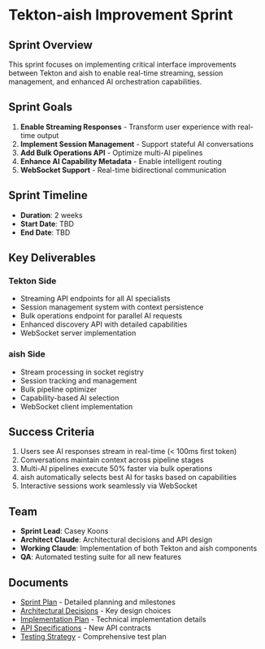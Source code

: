 # Tekton-aish Improvement Sprint

## Sprint Overview

This sprint focuses on implementing critical interface improvements between Tekton and aish to enable real-time streaming, session management, and enhanced AI orchestration capabilities.

## Sprint Goals

1. **Enable Streaming Responses** - Transform user experience with real-time output
2. **Implement Session Management** - Support stateful AI conversations
3. **Add Bulk Operations API** - Optimize multi-AI pipelines
4. **Enhance AI Capability Metadata** - Enable intelligent routing
5. **WebSocket Support** - Real-time bidirectional communication

## Sprint Timeline

- **Duration**: 2 weeks
- **Start Date**: TBD
- **End Date**: TBD

## Key Deliverables

### Tekton Side
- Streaming API endpoints for all AI specialists
- Session management system with context persistence
- Bulk operations endpoint for parallel AI requests
- Enhanced discovery API with detailed capabilities
- WebSocket server implementation

### aish Side
- Stream processing in socket registry
- Session tracking and management
- Bulk pipeline optimizer
- Capability-based AI selection
- WebSocket client implementation

## Success Criteria

1. Users see AI responses stream in real-time (< 100ms first token)
2. Conversations maintain context across pipeline stages
3. Multi-AI pipelines execute 50% faster via bulk operations
4. aish automatically selects best AI for tasks based on capabilities
5. Interactive sessions work seamlessly via WebSocket

## Team

- **Sprint Lead**: Casey Koons
- **Architect Claude**: Architectural decisions and API design
- **Working Claude**: Implementation of both Tekton and aish components
- **QA**: Automated testing suite for all new features

## Documents

- [Sprint Plan](./SprintPlan.md) - Detailed planning and milestones
- [Architectural Decisions](./ArchitecturalDecisions.md) - Key design choices
- [Implementation Plan](./ImplementationPlan.md) - Technical implementation details
- [API Specifications](./APISpecifications.md) - New API contracts
- [Testing Strategy](./TestingStrategy.md) - Comprehensive test plan